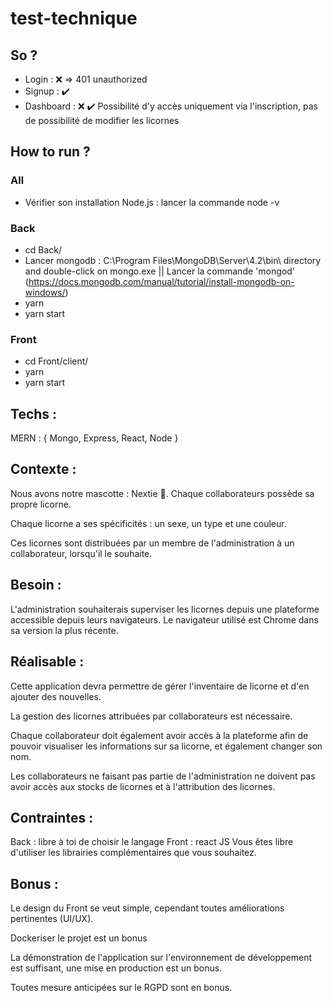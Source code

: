 # test-technique

## So ?

- Login : :x: => 401 unauthorized
- Signup : :heavy_check_mark:
- Dashboard : :x: :heavy_check_mark: Possibilité d'y accès uniquement via l'inscription, pas de possibilité de modifier les licornes

## How to run ?

### All
- Vérifier son installation Node.js : lancer la commande node -v

### Back
- cd Back/
- Lancer mongodb : C:\Program Files\MongoDB\Server\4.2\bin\ directory and double-click on mongo.exe || Lancer la commande 'mongod' (https://docs.mongodb.com/manual/tutorial/install-mongodb-on-windows/)
- yarn
- yarn start

### Front
- cd Front/client/
- yarn
- yarn start

## Techs : 
MERN : {
Mongo,
Express,
React,
Node
}

## Contexte :
Nous avons notre mascotte : Nextie 🦄. Chaque collaborateurs possède sa propre licorne.

Chaque licorne a ses spécificités : un sexe, un type et une couleur.

Ces licornes sont distribuées par un membre de l'administration à un collaborateur, lorsqu'il le souhaite.

## Besoin :
L'administration souhaiterais superviser les licornes depuis une plateforme accessible depuis leurs navigateurs. Le navigateur utilisé est Chrome dans sa version la plus récente.

## Réalisable :
Cette application devra permettre de gérer l'inventaire de licorne et d'en ajouter des nouvelles.

La gestion des licornes attribuées par collaborateurs est nécessaire.

Chaque collaborateur doit également avoir accès à la plateforme afin de pouvoir visualiser les informations sur sa licorne, et également changer son nom.

Les collaborateurs ne faisant pas partie de l'administration ne doivent pas avoir accès aux stocks de licornes et à l'attribution des licornes.

## Contraintes :
Back : libre à toi de choisir le langage
Front : react JS
Vous êtes libre d'utiliser les librairies complémentaires que vous souhaitez.

## Bonus :
Le design du Front se veut simple, cependant toutes améliorations pertinentes (UI/UX).

Dockeriser le projet est un bonus

La démonstration de l'application sur l'environnement de développement est suffisant, une mise en production est un bonus.

Toutes mesure anticipées sur le RGPD sont en bonus.

